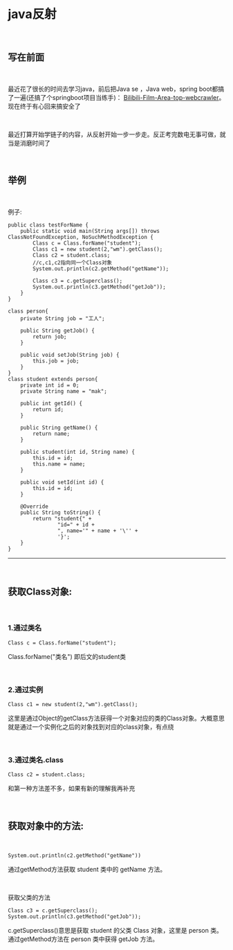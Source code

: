 # java反射

<br>


## 写在前面

<br>

最近花了很长的时间去学习java，前后把Java se ，Java web，spring boot都搞了一遍(还搞了个springboot项目当练手)：
[Bilibili-Film-Area-top-webcrawler](https://github.com/54huarui/Bilibili-Film-Area-top-webcrawler)。现在终于有心回来搞安全了

<br>

最近打算开始学链子的内容，从反射开始一步一步走。反正考完数电无事可做，就当是消磨时间了

<br>

## 举例

<br>

例子:

````
public class testForName {
    public static void main(String args[]) throws ClassNotFoundException, NoSuchMethodException {
        Class c = Class.forName("student");
        Class c1 = new student(2,"wm").getClass();
        Class c2 = student.class;
        //c,c1,c2指向同一个Class对象
        System.out.println(c2.getMethod("getName"));
 
        Class c3 = c.getSuperclass();
        System.out.println(c3.getMethod("getJob"));
    }
}
 
class person{
    private String job = "工人";
 
    public String getJob() {
        return job;
    }
 
    public void setJob(String job) {
        this.job = job;
    }
}
class student extends person{
    private int id = 0;
    private String name = "mak";
 
    public int getId() {
        return id;
    }
 
    public String getName() {
        return name;
    }
 
    public student(int id, String name) {
        this.id = id;
        this.name = name;
    }
 
    public void setId(int id) {
        this.id = id;
    }
 
    @Override
    public String toString() {
        return "student{" +
                "id=" + id +
                ", name='" + name + '\'' +
                '}';
    }
}

````

---------------------------------------

<br>

## **获取Class对象:**

<br>

### 1.通过类名

````
Class c = Class.forName("student");
````

Class.forName("类名") 即后文的student类

<br>

### 2.通过实例

````
Class c1 = new student(2,"wm").getClass();
````

这里是通过Object的getClass方法获得一个对象对应的类的Class对象。大概意思就是通过一个实例化之后的对象找到对应的class对象，有点绕

<br>

### 3.通过类名.class

````
Class c2 = student.class;
````

和第一种方法差不多，如果有新的理解我再补充

<br>

## **获取对象中的方法:**

<br>

````
System.out.println(c2.getMethod("getName"))
````

通过getMethod方法获取 student 类中的 getName 方法。

<br>

获取父类的方法
````
Class c3 = c.getSuperclass();
System.out.println(c3.getMethod("getJob"));

````

c.getSuperclass()意思是获取 student 的父类 Class 对象，这里是 person 类。
通过getMethod方法在 person 类中获得 getJob 方法。
